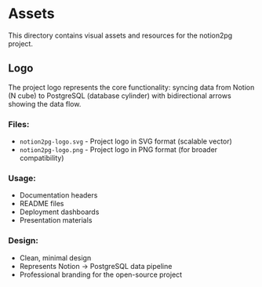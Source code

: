# Assets

This directory contains visual assets and resources for the notion2pg project.

## Logo

The project logo represents the core functionality: syncing data from Notion (N cube) to PostgreSQL (database cylinder) with bidirectional arrows showing the data flow.

### Files:
- `notion2pg-logo.svg` - Project logo in SVG format (scalable vector)
- `notion2pg-logo.png` - Project logo in PNG format (for broader compatibility)

### Usage:
- Documentation headers
- README files  
- Deployment dashboards
- Presentation materials

### Design:
- Clean, minimal design
- Represents Notion → PostgreSQL data pipeline
- Professional branding for the open-source project 